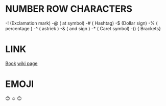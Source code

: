  # NUMBER ROW CHARACTERS
  -! (Exclamation mark)
  -@ ( at symbol)
  -# ( Hashtag)
  -$ (Dollar sign)
  -% ( percentage )
  -^ ( astriek )
  -& ( and sign ) 
  -* ( Caret symbol)
  -() { Brackets}
 # LINK
  [Book](https://gretchenrubin.com/books/the-happiness-project/)
  [wiki page](https://en.wikipedia.org/wiki/The_Creator)
 
 # EMOJI
  :blush:   :relaxed:    :wink:
